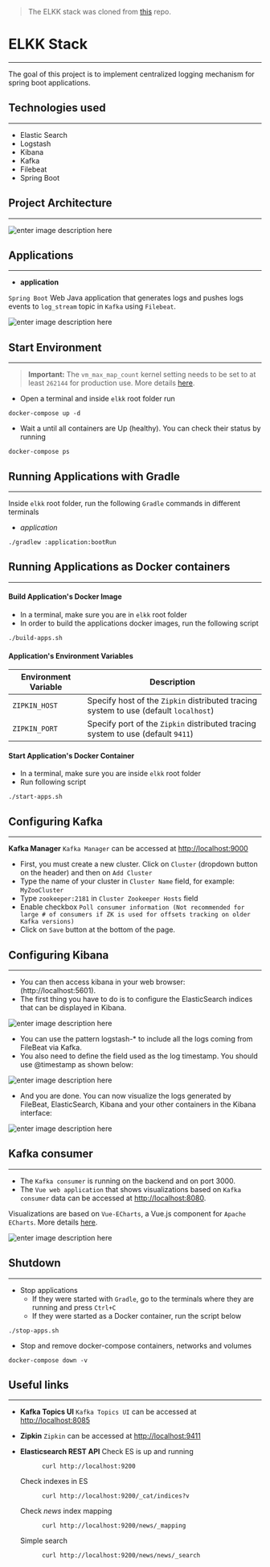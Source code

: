 > The ELKK stack was cloned from [this](https://github.com/AbhiJD9602/elkk) repo.

# ELKK Stack

---

The goal of this project is to implement centralized logging mechanism for spring boot applications.

## Technologies used

---

- Elastic Search
- Logstash
- Kibana
- Kafka
- Filebeat
- Spring Boot

## Project Architecture

---

![enter image description here](./images/full_ecosystem.jpeg)

## Applications

---

- **application**

`Spring Boot` Web Java application that generates logs and pushes logs events to `log_stream` topic in `Kafka` using `Filebeat`.

![enter image description here](./images/diagram.jpeg)

## Start Environment

---

> **Important:**
> The `vm_max_map_count` kernel setting needs to be set to at least `262144` for production use. More details [here](https://www.elastic.co/guide/en/elasticsearch/reference/current/docker.html#docker-prod-prerequisites).

- Open a terminal and inside `elkk` root folder run

```text
docker-compose up -d
```

- Wait a until all containers are Up (healthy). You can check their status by running

```text
docker-compose ps
```

## Running Applications with Gradle

---

Inside `elkk` root folder, run the following `Gradle` commands in different terminals

- _application_

```text
./gradlew :application:bootRun
```

## Running Applications as Docker containers

---

#### Build Application's Docker Image

- In a terminal, make sure you are in `elkk` root folder
- In order to build the applications docker images, run the following script

```text
./build-apps.sh
```

#### Application's Environment Variables

| Environment Variable | Description                                                                          |
| -------------------- | ------------------------------------------------------------------------------------ |
| `ZIPKIN_HOST`        | Specify host of the `Zipkin` distributed tracing system to use (default `localhost`) |
| `ZIPKIN_PORT`        | Specify port of the `Zipkin` distributed tracing system to use (default `9411`)      |

#### Start Application's Docker Container

- In a terminal, make sure you are inside `elkk` root folder
- Run following script

```text
./start-apps.sh
```

## Configuring Kafka

---

**Kafka Manager**
`Kafka Manager` can be accessed at [http://localhost:9000](http://localhost:9000)

- First, you must create a new cluster. Click on `Cluster` (dropdown button on the header) and then on `Add Cluster`
- Type the name of your cluster in `Cluster Name` field, for example: `MyZooCluster`
- Type `zookeeper:2181` in `Cluster Zookeeper Hosts` field
- Enable checkbox `Poll consumer information (Not recommended for large # of consumers if ZK is used for offsets tracking on older Kafka versions)`
- Click on `Save` button at the bottom of the page.

## Configuring Kibana

---

- You can then access kibana in your web browser: (http://localhost:5601).
- The first thing you have to do is to configure the ElasticSearch indices that can be displayed in Kibana.

![enter image description here](./images/kibana_One.png)

- You can use the pattern logstash-\* to include all the logs coming from FileBeat via Kafka.
- You also need to define the field used as the log timestamp. You should use @timestamp as shown below:

![enter image description here](./images/kibana_Two.png)

- And you are done. You can now visualize the logs generated by FileBeat, ElasticSearch, Kibana and your other containers in the Kibana interface:

![enter image description here](./images/kibana_Three.png)

## Kafka consumer

---

- The `Kafka consumer` is running on the backend and on port 3000.
- The `Vue web application` that shows visualizations based on `Kafka consumer` data can be accessed at [http://localhost:8080](http://localhost:8080).

Visualizations are based on `Vue-ECharts`, a Vue.js component for `Apache ECharts`. More details [here](https://github.com/ecomfe/vue-echarts).

![enter image description here](./images/vue-app.jpg)

## Shutdown

---

- Stop applications
  - If they were started with `Gradle`, go to the terminals where they are running and press `Ctrl+C`
  - If they were started as a Docker container, run the script below

```text
./stop-apps.sh
```

- Stop and remove docker-compose containers, networks and volumes

```text
docker-compose down -v
```

## Useful links

---

- **Kafka Topics UI**
  `Kafka Topics UI` can be accessed at [http://localhost:8085](http://localhost:8085)

- **Zipkin**
  `Zipkin` can be accessed at [http://localhost:9411](http://localhost:9411)

- **Elasticsearch REST API**
  Check ES is up and running

  ```
    	curl http://localhost:9200
  ```

  Check indexes in ES

  ```
    	curl http://localhost:9200/_cat/indices?v
  ```

  Check _news_ index mapping

  ```
    	curl http://localhost:9200/news/_mapping
  ```

  Simple search

  ```
    	curl http://localhost:9200/news/news/_search
  ```
